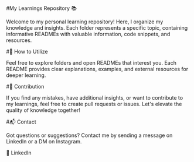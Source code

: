 #My Learnings Repository 📚

Welcome to my personal learning repository! Here, I organize my knowledge and insights. Each folder represents a specific topic, containing informative READMEs with valuable information, code snippets, and resources.

#📝 How to Utilize

Feel free to explore folders and open READMEs that interest you. Each README provides clear explanations, examples, and external resources for deeper learning.

#🤝 Contribution

If you find any mistakes, have additional insights, or want to contribute to my learnings, feel free to create pull requests or issues. Let's elevate the quality of knowledge together!

#📬 Contact

Got questions or suggestions? Contact me by sending a message on LinkedIn or a DM on Instagram.

‍💼 LinkedIn
